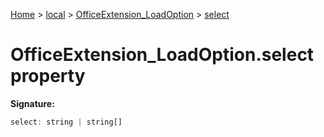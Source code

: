 [Home](./index) &gt; [local](local.md) &gt; [OfficeExtension\_LoadOption](local.officeextension_loadoption.md) &gt; [select](local.officeextension_loadoption.select.md)

# OfficeExtension\_LoadOption.select property


**Signature:**
```javascript
select: string | string[]
```
